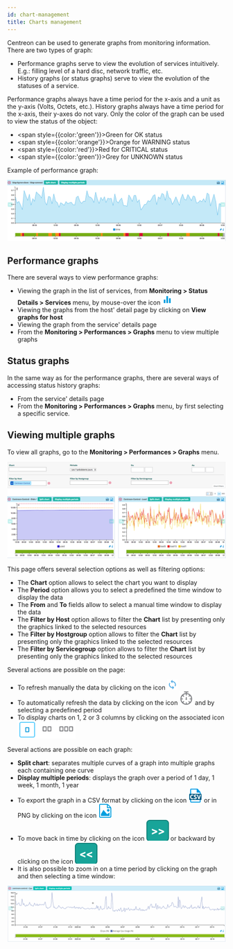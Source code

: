 ```yaml
---
id: chart-management
title: Charts management
---
```


Centreon can be used to generate graphs from monitoring information. There are two types of graph:

* Performance graphs serve to view the evolution of services intuitively. E.g.: filling level of a hard disc, network
traffic, etc.
* History graphs (or status graphs) serve to view the evolution of the statuses of a service.

Performance graphs always have a time period for the x-axis and a unit as the y-axis (Volts, Octets, etc.). History
graphs always have a time period for the x-axis, their y-axes do not vary. Only the color of the graph can be used to
view the status of the object:

* <span style={{color:'green'}}>Green</span> for OK status
* <span style={{color:'orange'}}>Orange</span> for WARNING status
* <span style={{color:'red'}}>Red</span> for CRITICAL status
* <span style={{color:'green'}}>Grey</span> for UNKNOWN status

Example of performance graph:

![image](../assets/metrology/01perf_graph.png)

## Performance graphs

There are several ways to view performance graphs:

* Viewing the graph in the list of services, from **Monitoring \> Status Details \> Services** menu, by mouse-over the
icon ![image](../assets/common/column-chart.png)
* Viewing the graphs from the host' detail page by clicking on **View graphs for host**
* Viewing the graph from the service' details page
* From the **Monitoring \> Performances \> Graphs** menu to view multiple graphs

## Status graphs

In the same way as for the performance graphs, there are several ways of accessing status history graphs:

* From the service' details page
* From the **Monitoring \> Performances \> Graphs** menu, by first selecting a specific service.

## Viewing multiple graphs

To view all graphs, go to the **Monitoring \> Performances \> Graphs** menu.

![image](../assets/metrology/01graph_list.png)

This page offers several selection options as well as filtering options:

* The **Chart** option allows to select the chart you want to display
* The **Period** option allows you to select a predefined the time window to display the data
* The **From** and **To** fields allow to select a manual time window to display the data
* The **Filter by Host** option allows to filter the **Chart** list by presenting only the graphics linked to the
selected resources
* The **Filter by Hostgroup** option allows to filter the **Chart** list by presenting only the graphics linked to the
selected resources
* The **Filter by Servicegroup** option allows to filter the **Chart** list by presenting only the graphics linked to
the selected resources

Several actions are possible on the page:

* To refresh manually the data by clicking on the icon ![image](../assets/common/refresh.png)
* To automatically refresh the data by clicking on the icon ![image](../assets/common/timer-gray.png) and by selecting a
predefined period
* To display charts on 1, 2 or 3 columns by clicking on the associated icon ![image](../assets/metrology/columns_selection.png)

Several actions are possible on each graph:

* **Split chart**: separates multiple curves of a graph into multiple graphs each containing one curve
* **Display multiple periods**: displays the graph over a period of 1 day, 1 week, 1 month, 1 year
* To export the graph in a CSV format by clicking on the icon ![image](../assets/common/csv.png) or in PNG by clicking on the
icon ![image](../assets/common/png.png)
* To move back in time by clicking on the icon ![image](../assets/metrology/right_arrow.png) or backward by clicking on the
icon ![image](../assets/metrology/left_arrow.png)
* It is also possible to zoom in on a time period by clicking on the graph and then selecting a time window:

![image](../assets/metrology/chart_zoom.gif)

